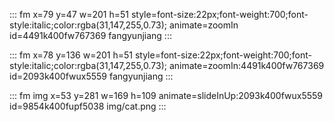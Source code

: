 ::: fm x=79 y=47 w=201 h=51 style=font-size:22px;font-weight:700;font-style:italic;color:rgba(31,147,255,0.73); animate=zoomIn id=4491k400fw767369
fangyunjiang
:::

::: fm x=78 y=136 w=201 h=51 style=font-size:22px;font-weight:700;font-style:italic;color:rgba(31,147,255,0.73); animate=zoomIn:4491k400fw767369 id=2093k400fwux5559
fangyunjiang
:::

::: fm img x=53 y=281 w=169 h=109 animate=slideInUp:2093k400fwux5559 id=9854k400fupf5038
img/cat.png
:::
